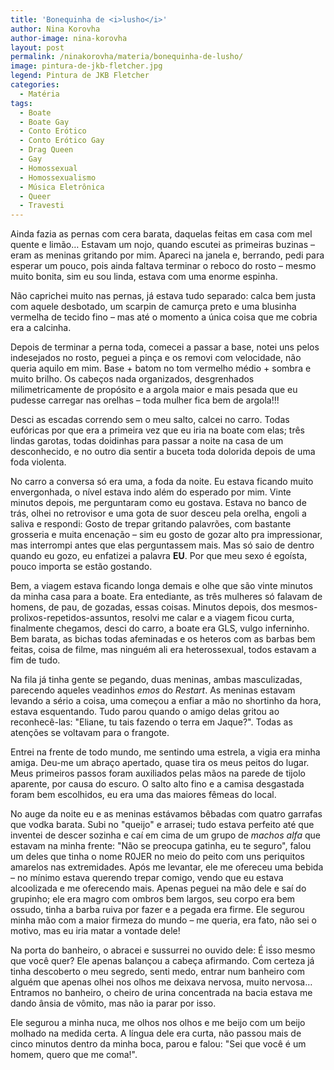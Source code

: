 ```yaml
---
title: 'Bonequinha de <i>lusho</i>'
author: Nina Korovha
author-image: nina-korovha
layout: post
permalink: /ninakorovha/materia/bonequinha-de-lusho/
image: pintura-de-jkb-fletcher.jpg
legend: Pintura de JKB Fletcher
categories:
  - Matéria
tags:
  - Boate
  - Boate Gay
  - Conto Erótico
  - Conto Erótico Gay
  - Drag Queen
  - Gay
  - Homossexual
  - Homossexualismo
  - Música Eletrônica
  - Queer
  - Travesti
---
```

Ainda fazia as pernas com cera barata, daquelas feitas em casa com mel quente e limão… Estavam um nojo, quando escutei as primeiras buzinas – eram as meninas gritando por mim. Apareci na janela e, berrando, pedi para esperar um pouco, pois ainda faltava terminar o reboco do rosto – mesmo muito bonita, sim eu sou linda, estava com uma enorme espinha.

Não caprichei muito nas pernas, já estava tudo separado: calca bem justa com aquele desbotado, um scarpin de camurça preto e uma blusinha vermelha de tecido fino – mas até o momento a única coisa que me cobria era a calcinha.

Depois de terminar a perna toda, comecei a passar a base, notei uns pelos indesejados no rosto, peguei a pinça e os removi com velocidade, não queria aquilo em mim. Base + batom no tom vermelho médio + sombra e muito brilho. Os cabeços nada organizados, desgrenhados milimetricamente de propósito e a argola maior e mais pesada que eu pudesse carregar nas orelhas – toda mulher fica bem de argola!!!

Desci as escadas correndo sem o meu salto, calcei no carro. Todas eufóricas por que era a primeira vez que eu iria na boate com elas; três lindas garotas, todas doidinhas para passar a noite na casa de um desconhecido, e no outro dia sentir a buceta toda dolorida depois de uma foda violenta.

No carro a conversa só era uma, a foda da noite. Eu estava ficando muito envergonhada, o nível estava indo além do esperado por mim. Vinte minutos depois, me perguntaram como eu gostava. Estava no banco de trás, olhei no retrovisor e uma gota de suor desceu pela orelha, engoli a saliva e respondi: Gosto de trepar gritando palavrões, com bastante grosseria e muita encenação – sim eu gosto de gozar alto pra impressionar, mas interrompi antes que elas perguntassem mais. Mas só saio de dentro quando eu gozo, eu enfatizei a palavra **EU**. Por que meu sexo é egoísta,  
pouco importa se estão gostando.

Bem, a viagem estava ficando longa demais e olhe que são vinte minutos da minha casa para a boate. Era entediante, as três mulheres só falavam de homens, de pau, de gozadas, essas coisas. Minutos depois, dos mesmos-prolixos-repetidos-assuntos, resolvi me calar e a viagem ficou curta, finalmente chegamos, desci do carro, a boate era GLS, vulgo inferninho. Bem barata, as bichas todas afeminadas e os heteros com as barbas bem feitas, coisa de filme, mas ninguém ali era heterossexual, todos estavam a fim de tudo.

Na fila já tinha gente se pegando, duas meninas, ambas masculizadas, parecendo aqueles veadinhos *emos* do *Restart*. As meninas estavam levando a sério a coisa, uma começou a enfiar a mão no shortinho da hora, estava esquentando. Tudo parou quando o amigo delas gritou ao reconhecê-las: "Eliane, tu tais fazendo o terra em Jaque?". Todas as atenções se voltavam para o frangote.

Entrei na frente de todo mundo, me sentindo uma estrela, a vigia era minha amiga. Deu-me um abraço apertado, quase tira os meus peitos do lugar. Meus primeiros passos foram auxiliados pelas mãos na parede de tijolo aparente, por causa do escuro. O salto alto fino e a camisa desgastada foram bem escolhidos, eu era uma das maiores fêmeas do local.

No auge da noite eu e as meninas estávamos bêbadas com quatro garrafas que vodka barata. Subi no "queijo" e arrasei; tudo estava perfeito até que inventei de descer sozinha e caí em cima de um grupo de *machos alfa* que estavam na minha frente: "Não se preocupa gatinha, eu te seguro", falou um deles que tinha o nome R0JER no meio do peito com uns periquitos amarelos nas extremidades. Após me levantar, ele me ofereceu uma bebida – no mínimo estava querendo trepar comigo, vendo que eu estava alcoolizada e me oferecendo mais. Apenas peguei na mão dele e saí do  
grupinho; ele era magro com ombros bem largos, seu corpo era bem ossudo, tinha a barba ruiva por fazer e a pegada era firme. Ele segurou minha mão com a maior firmeza do mundo – me queria, era fato, não sei o motivo, mas eu iria matar a vontade dele!

Na porta do banheiro, o abracei e sussurrei no ouvido dele: É isso mesmo que você quer? Ele apenas balançou a cabeça afirmando. Com certeza já tinha descoberto o meu segredo, senti medo, entrar num banheiro com alguém que apenas olhei nos olhos me deixava nervosa, muito nervosa… Entramos no banheiro, o cheiro de urina concentrada na bacia estava me dando ânsia de vômito, mas não ia parar por isso.

Ele segurou a minha nuca, me olhos nos olhos e me beijo com um beijo molhado na medida certa. A língua dele era curta, não passou mais de cinco minutos dentro da minha boca, parou e falou: "Sei que você é um homem, quero que me coma!".